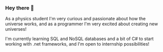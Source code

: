### Hey there 👋

As a physics student I'm very curious and passionate about how the universe works, and as a programmer I'm very excited about creating new universes!

I'm currently learning SQL and NoSQL databases and a bit of C# to start working with .net frameworks, and I'm open to internship possibilities!
